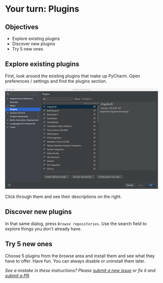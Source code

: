 # Your turn: Plugins

## Objectives

* Explore existing plugins
* Discover new plugins
* Try 5 new ones

## Explore existing plugins

First, look around the existing plugins that make up PyCharm. Open preferences / settings and find the plugins section.

![](./resources/1-plugins.png)

Click through them and see their descriptions on the right.

## Discover new plugins

In that same dialog, press `Browse repositories`. Use the search field to explore things you don't already have.

## Try 5 new ones

Choose 5 plugins from the browse area and install them and see what they have to offer. Have fun. You can always disable or uninstall them later.

*See a mistake in these instructions? Please [submit a new issue](https://github.com/talkpython/mastering-pycharm-course/issues) or fix it and [submit a PR](https://github.com/talkpython/mastering-pycharm-course/pulls).*
